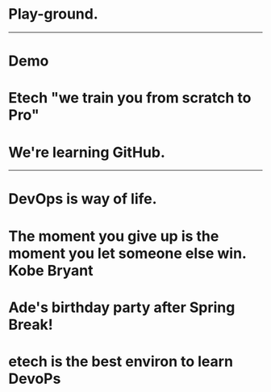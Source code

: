 # Play-ground.
----
# Demo
# Etech "we train you from scratch to Pro"
# We're learning GitHub.
----
# DevOps is way of life.
# The moment you give up is the moment you let someone else win. Kobe Bryant
# Ade's birthday party after Spring Break!
# etech is the best environ to learn DevoPs